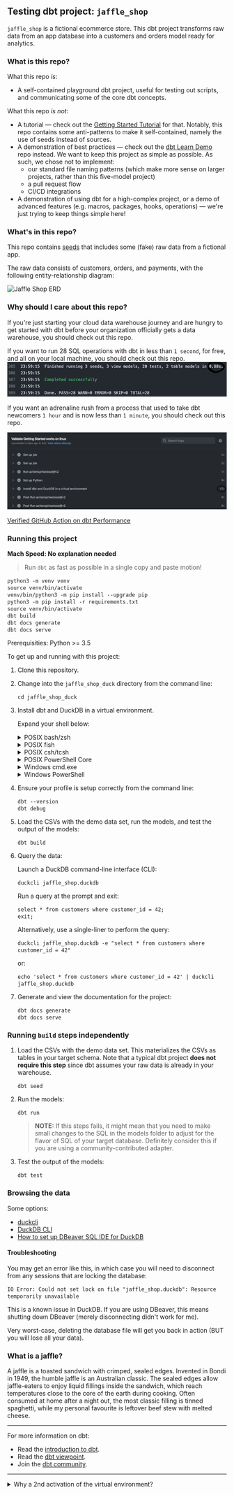 ## Testing dbt project: `jaffle_shop`

`jaffle_shop` is a fictional ecommerce store. This dbt project transforms raw data from an app database into a customers and orders model ready for analytics.

### What is this repo?
What this repo _is_:
- A self-contained playground dbt project, useful for testing out scripts, and communicating some of the core dbt concepts.

What this repo _is not_:
- A tutorial — check out the [Getting Started Tutorial](https://docs.getdbt.com/tutorial/setting-up) for that. Notably, this repo contains some anti-patterns to make it self-contained, namely the use of seeds instead of sources.
- A demonstration of best practices — check out the [dbt Learn Demo](https://github.com/dbt-labs/dbt-learn-demo) repo instead. We want to keep this project as simple as possible. As such, we chose not to implement:
    - our standard file naming patterns (which make more sense on larger projects, rather than this five-model project)
    - a pull request flow
    - CI/CD integrations
- A demonstration of using dbt for a high-complex project, or a demo of advanced features (e.g. macros, packages, hooks, operations) — we're just trying to keep things simple here!

### What's in this repo?
This repo contains [seeds](https://docs.getdbt.com/docs/building-a-dbt-project/seeds) that includes some (fake) raw data from a fictional app.

The raw data consists of customers, orders, and payments, with the following entity-relationship diagram:

![Jaffle Shop ERD](/etc/jaffle_shop_erd.png)

### Why should I care about this repo?
If you're just starting your cloud data warehouse journey and are hungry to get started with dbt before your organization officially gets a data warehouse, you should check out this repo.

If you want to run 28 SQL operations with dbt in less than `1 second`, for free, and all on your local machine, you should check out this repo.
![dbt_performance](images/dbt_performance.png)

If you want an adrenaline rush from a process that used to take dbt newcomers `1 hour` and is now less than `1 minute`, you should check out this repo.

![dbt_full_deploy_commands](images/dbt_full_deploy_commands.png)

[Verified GitHub Action on dbt Performance](https://github.com/dbt-labs/jaffle_shop_duckdb/runs/7141529753?check_suite_focus=true#step:4:306)

### Running this project

**Mach Speed: No explanation needed**
> Run `dbt` as fast as possible in a single copy and paste motion!

```shell
python3 -m venv venv
source venv/bin/activate
venv/bin/python3 -m pip install --upgrade pip
python3 -m pip install -r requirements.txt
source venv/bin/activate
dbt build
dbt docs generate
dbt docs serve
```

Prerequisities: Python >= 3.5

To get up and running with this project:

1. Clone this repository.

1. Change into the `jaffle_shop_duck` directory from the command line:
    ```shell
    cd jaffle_shop_duck
    ```

1. Install dbt and DuckDB in a virtual environment.

    Expand your shell below:

    <details>
    <summary>POSIX bash/zsh</summary>

    ```shell
    python3 -m venv venv
    source venv/bin/activate
    venv/bin/python3 -m pip install --upgrade pip
    python3 -m pip install -r requirements.txt
    source venv/bin/activate
    ```
    </details>

    <details>
    <summary>POSIX fish</summary>

    ```shell
    python3 -m venv venv
    source venv/bin/activate.fish
    venv/bin/python3 -m pip install --upgrade pip
    python3 -m pip install -r requirements.txt
    source venv/bin/activate.fish
    ```
    </details>

    <details>
    <summary>POSIX csh/tcsh</summary>

    ```shell
    python3 -m venv venv
    source venv/bin/activate.csh
    venv/bin/python3 -m pip install --upgrade pip
    python3 -m pip install -r requirements.txt
    source venv/bin/activate.csh
    ```
    </details>

    <details>
    <summary>POSIX PowerShell Core</summary>

    ```shell
    python3 -m venv venv
    venv/bin/Activate.ps1
    venv/bin/python3 -m pip install --upgrade pip
    python3 -m pip install -r requirements.txt
    venv/bin/Activate.ps1
    ```
    </details>

    <details>
    <summary>Windows cmd.exe</summary>

    ```shell
    python -m venv venv
    venv\Scripts\activate.bat
    python -m pip install --upgrade pip
    python -m pip install -r requirements.txt
    venv\Scripts\activate.bat
    ```
    </details>

    <details>
    <summary>Windows PowerShell</summary>

    ```shell
    python -m venv venv
    venv\Scripts\Activate.ps1
    python -m pip install --upgrade pip
    python -m pip install -r requirements.txt
    venv\Scripts\Activate.ps1
    ```
    </details>

1. Ensure your profile is setup correctly from the command line:
    ```shell
    dbt --version
    dbt debug
    ```

1. Load the CSVs with the demo data set, run the models, and test the output of the models:
    ```shell
    dbt build
    ```

1. Query the data:

    Launch a DuckDB command-line interface (CLI):
    ```shell
    duckcli jaffle_shop.duckdb
    ```

    Run a query at the prompt and exit:
    ```
    select * from customers where customer_id = 42;
    exit;
    ```

    Alternatively, use a single-liner to perform the query:
    ```shell
    duckcli jaffle_shop.duckdb -e "select * from customers where customer_id = 42"
    ```
    or:
    ```shell
    echo 'select * from customers where customer_id = 42' | duckcli jaffle_shop.duckdb
    ```

1. Generate and view the documentation for the project:
    ```shell
    dbt docs generate
    dbt docs serve
    ```

### Running `build` steps independently

1. Load the CSVs with the demo data set. This materializes the CSVs as tables in your target schema. Note that a typical dbt project **does not require this step** since dbt assumes your raw data is already in your warehouse.
    ```shell
    dbt seed
    ```

1. Run the models:
    ```shell
    dbt run
    ```

    > **NOTE:** If this steps fails, it might mean that you need to make small changes to the SQL in the models folder to adjust for the flavor of SQL of your target database. Definitely consider this if you are using a community-contributed adapter.

1. Test the output of the models:
    ```shell
    dbt test
    ```

### Browsing the data
Some options:
- [duckcli](https://pypi.org/project/duckcli/)
- [DuckDB CLI](https://duckdb.org/docs/installation/?environment=cli)
- [How to set up DBeaver SQL IDE for DuckDB](https://duckdb.org/docs/guides/sql_editors/dbeaver)

#### Troubleshooting

You may get an error like this, in which case you will need to disconnect from any sessions that are locking the database:
```
IO Error: Could not set lock on file "jaffle_shop.duckdb": Resource temporarily unavailable
```

This is a known issue in DuckDB. If you are using DBeaver, this means shutting down DBeaver (merely disconnecting didn't work for me).

Very worst-case, deleting the database file will get you back in action (BUT you will lose all your data).

### What is a jaffle?
A jaffle is a toasted sandwich with crimped, sealed edges. Invented in Bondi in 1949, the humble jaffle is an Australian classic. The sealed edges allow jaffle-eaters to enjoy liquid fillings inside the sandwich, which reach temperatures close to the core of the earth during cooking. Often consumed at home after a night out, the most classic filling is tinned spaghetti, while my personal favourite is leftover beef stew with melted cheese.

---
For more information on dbt:
- Read the [introduction to dbt](https://docs.getdbt.com/docs/introduction).
- Read the [dbt viewpoint](https://docs.getdbt.com/docs/about/viewpoint).
- Join the [dbt community](http://community.getdbt.com/).
---

<details>
<summary>Why a 2nd activation of the virtual environment?</summary>

This may not be necessary for many users, but might be for some. Read on for a first-person report from @dbeatty10.

I use `zsh` as my shell on my MacBook Pro, and I use `pyenv` to manage my Python environments. I already had an alpha version of dbt Core 1.2 installed (and yet another via [pipx](https://pypa.github.io/pipx/installation/)):
```shell
$ which dbt
/Users/dbeatty/.pyenv/shims/dbt
```
```shell
$ dbt --version
Core:
  - installed: 1.2.0-a1
  - latest:    1.1.1    - Ahead of latest version!

Plugins:
  - bigquery:  1.2.0a1 - Ahead of latest version!
  - snowflake: 1.2.0a1 - Ahead of latest version!
  - redshift:  1.2.0a1 - Ahead of latest version!
  - postgres:  1.2.0a1 - Ahead of latest version!
```

Then I ran all the steps to create a virtual environment and install the requirements of our DuckDB-based Jaffle Shop repo:
```shell
$ python3 -m venv venv
$ source venv/bin/activate
(venv) $ venv/bin/python3 -m pip install --upgrade pip
(venv) $ python3 -m pip install -r requirements.txt
```

Let's examine where `dbt` is installed and which version it is reporting:
```shell
(venv) $ which dbt
/Users/dbeatty/projects/jaffle_duck/venv/bin/dbt
```

```shell
(venv) $ dbt --version
Core:
  - installed: 1.2.0-a1
  - latest:    1.1.1    - Ahead of latest version!

Plugins:
  - bigquery:  1.2.0a1 - Ahead of latest version!
  - snowflake: 1.2.0a1 - Ahead of latest version!
  - redshift:  1.2.0a1 - Ahead of latest version!
  - postgres:  1.2.0a1 - Ahead of latest version!
```

❌ That isn't what we expected -- something isn't right. 😢

So let's reactivate the virtual environment and try again...
```shell
(venv) $ source venv/bin/activate
```

```shell
(venv) $ dbt --version
Core:
  - installed: 1.1.1
  - latest:    1.1.1 - Up to date!

Plugins:
  - postgres: 1.1.1 - Up to date!
  - duckdb:   1.1.3 - Up to date!
```

✅ This is what we want -- the 2nd reactivation worked. 😎 
</details>
